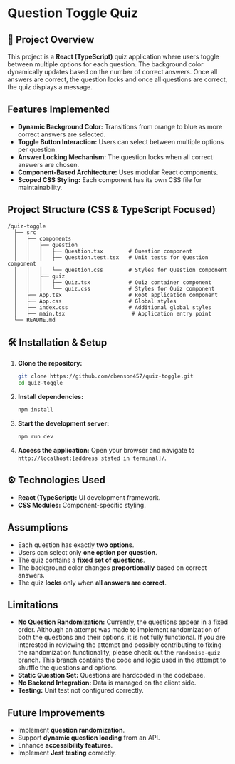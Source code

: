 # Question Toggle Quiz

## 📌 Project Overview

This project is a **React (TypeScript)** quiz application where users toggle between multiple options for each question. The background color dynamically updates based on the number of correct answers. Once all answers are correct, the question locks and once all questions are correct, the quiz displays a message.

##  Features Implemented

- **Dynamic Background Color:** Transitions from orange to blue as more correct answers are selected.
- **Toggle Button Interaction:** Users can select between multiple options per question.
- **Answer Locking Mechanism:** The question locks when all correct answers are chosen.
- **Component-Based Architecture:** Uses modular React components.
- **Scoped CSS Styling:** Each component has its own CSS file for maintainability.

## Project Structure (CSS & TypeScript Focused)

```
/quiz-toggle
  ├── src
  │   ├── components
  │   │   ├── question
  │   │   │   ├── Question.tsx        # Question component
  │   │   │   ├── Question.test.tsx   # Unit tests for Question component
  │   │   │   └── question.css        # Styles for Question component
  │   │   ├── quiz
  │   │   │   ├── Quiz.tsx            # Quiz container component
  │   │   │   └── quiz.css            # Styles for Quiz component
  │   ├── App.tsx                     # Root application component
  │   ├── App.css                     # Global styles
  │   ├── index.css                   # Additional global styles
  │   ├── main.tsx                     # Application entry point
  └── README.md
```

## 🛠️ Installation & Setup

1. **Clone the repository:**

   ```bash
   git clone https://github.com/dbenson457/quiz-toggle.git
   cd quiz-toggle
   ```

2. **Install dependencies:**

   ```bash
   npm install
   ```

3. **Start the development server:**

   ```bash
   npm run dev
   ```

4. **Access the application:** Open your browser and navigate to `http://localhost:[address stated in terminal]/`.

## ⚙️ Technologies Used

- **React (TypeScript):** UI development framework.
- **CSS Modules:** Component-specific styling.

## Assumptions

- Each question has exactly **two options**.
- Users can select only **one option per question**.
- The quiz contains a **fixed set of questions**.
- The background color changes **proportionally** based on correct answers.
- The quiz **locks** only when **all answers are correct**.

## Limitations

- **No Question Randomization:** Currently, the questions appear in a fixed order. Although an attempt was made to implement randomization of both the questions and their options, it is not fully functional. If you are interested in reviewing the attempt and possibly contributing to fixing the randomization functionality, please check out the `randomise-quiz` branch. This branch contains the code and logic used in the attempt to shuffle the questions and options.
- **Static Question Set:** Questions are hardcoded in the codebase.
- **No Backend Integration:** Data is managed on the client side.
- **Testing:** Unit test not configured correctly.

## Future Improvements

- Implement **question randomization**.
- Support **dynamic question loading** from an API.
- Enhance **accessibility features**.
- Implement **Jest testing** correctly.